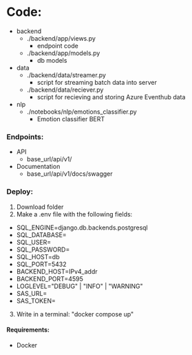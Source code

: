 # Code:
- backend
  - ./backend/app/views.py
    - endpoint code
  - ./backend/app/models.py
    - db models
- data
  - ./backend/data/streamer.py
    - script for streaming batch data into server
  - ./backend/data/reciever.py
    - script for recieving and storing Azure Eventhub data
- nlp
  - ./notebooks/nlp/emotions_classifier.py
    - Emotion classifier BERT

### Endpoints:
- API
  - base_url/api/v1/
- Documentation
  - base_url/api/v1/docs/swagger

### Deploy:

1. Download folder
2. Make a .env file with the following fields:
  - SQL_ENGINE=django.db.backends.postgresql
  - SQL_DATABASE=
  - SQL_USER=
  - SQL_PASSWORD=
  - SQL_HOST=db
  - SQL_PORT=5432
  - BACKEND_HOST=IPv4_addr
  - BACKEND_PORT=4595
  - LOGLEVEL="DEBUG" | "INFO" | "WARNING"
  - SAS_URL=
  - SAS_TOKEN=
3. Write in a terminal: "docker compose up"

#### Requirements:
- Docker
